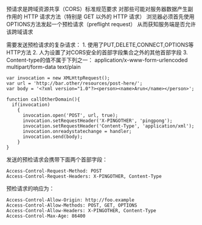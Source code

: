 预请求是跨域资源共享（CORS）标准规范要求
对那些可能对服务器数据产生副作用的 HTTP 请求方法（特别是 GET 以外的 HTTP 请求）
浏览器必须首先使用OPTIONS方法发起一个预检请求（preflight request）
从而获知服务端是否允许该跨域请求


需要发送预检请求的复杂请求：
    1. 使用了PUT,DELETE,CONNECT,OPTIONS等HTTP方法
    2. 人为设置了对CORS安全的首部字段集合之外的其他首部字段
    3. Content-type的值不属于下列之一：
        application/x-www-form-urlencoded
        multipart/form-data
        text/plain


```
var invocation = new XMLHttpRequest();
var url = 'http://bar.other/resources/post-here/';
var body = '<?xml version="1.0"?><person><name>Arun</name></person>';
    
function callOtherDomain(){
  if(invocation)
    {
      invocation.open('POST', url, true);
      invocation.setRequestHeader('X-PINGOTHER', 'pingpong');
      invocation.setRequestHeader('Content-Type', 'application/xml');
      invocation.onreadystatechange = handler;
      invocation.send(body); 
    }
}
```

发送的预检请求会携带下面两个首部字段：
```
Access-Control-Request-Method: POST
Access-Control-Request-Headers: X-PINGOTHER, Content-Type
```

预检请求的响应为：
```
Access-Control-Allow-Origin: http://foo.example
Access-Control-Allow-Methods: POST, GET, OPTIONS
Access-Control-Allow-Headers: X-PINGOTHER, Content-Type
Access-Control-Max-Age: 86400
```
